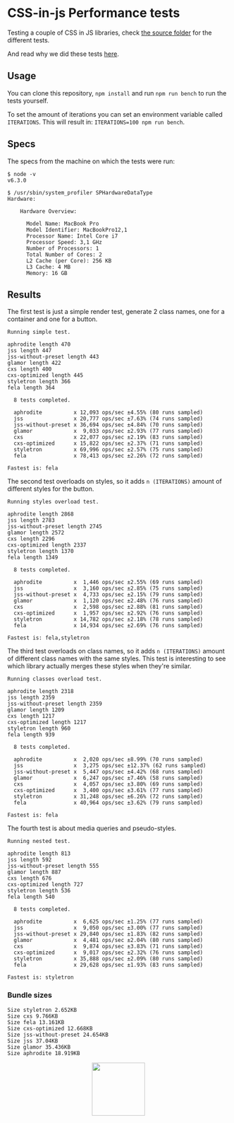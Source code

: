 # CSS-in-js Performance tests

Testing a couple of CSS in JS libraries, check [the source folder](./src/cases) for the different tests.

And read why we did these tests [here](https://engineering.hellofresh.com/the-css-in-js-battle-89c34a7a83ea).

## Usage

You can clone this repository, `npm install` and run `npm run bench` to run the tests yourself.

To set the amount of iterations you can set an environment variable called `ITERATIONS`. This will result in: `ITERATIONS=100 npm run bench`.

## Specs

The specs from the machine on which the tests were run:

```
$ node -v
v6.3.0

$ /usr/sbin/system_profiler SPHardwareDataType
Hardware:

    Hardware Overview:

      Model Name: MacBook Pro
      Model Identifier: MacBookPro12,1
      Processor Name: Intel Core i7
      Processor Speed: 3,1 GHz
      Number of Processors: 1
      Total Number of Cores: 2
      L2 Cache (per Core): 256 KB
      L3 Cache: 4 MB
      Memory: 16 GB
```

## Results

The first test is just a simple render test, generate 2 class names, one for a container and one for a button.

```
Running simple test.

aphrodite length 470
jss length 447
jss-without-preset length 443
glamor length 422
cxs length 400
cxs-optimized length 445
styletron length 366
fela length 364

  8 tests completed.

  aphrodite          x 12,093 ops/sec ±4.55% (80 runs sampled)
  jss                x 20,777 ops/sec ±7.63% (74 runs sampled)
  jss-without-preset x 36,694 ops/sec ±4.84% (70 runs sampled)
  glamor             x  9,033 ops/sec ±2.93% (77 runs sampled)
  cxs                x 22,077 ops/sec ±2.19% (83 runs sampled)
  cxs-optimized      x 15,822 ops/sec ±2.37% (71 runs sampled)
  styletron          x 69,996 ops/sec ±2.57% (75 runs sampled)
  fela               x 78,413 ops/sec ±2.26% (72 runs sampled)
  
Fastest is: fela
```

The second test overloads on styles, so it adds `n (ITERATIONS)` amount of different styles for the button.

```
Running styles overload test.

aphrodite length 2868
jss length 2783
jss-without-preset length 2745
glamor length 2572
cxs length 2296
cxs-optimized length 2337
styletron length 1370
fela length 1349

  8 tests completed.

  aphrodite          x  1,446 ops/sec ±2.55% (69 runs sampled)
  jss                x  3,160 ops/sec ±2.85% (75 runs sampled)
  jss-without-preset x  4,733 ops/sec ±2.15% (79 runs sampled)
  glamor             x  1,120 ops/sec ±2.48% (76 runs sampled)
  cxs                x  2,598 ops/sec ±2.88% (81 runs sampled)
  cxs-optimized      x  1,957 ops/sec ±2.92% (76 runs sampled)
  styletron          x 14,782 ops/sec ±2.18% (78 runs sampled)
  fela               x 14,934 ops/sec ±2.69% (76 runs sampled)

Fastest is: fela,styletron
```

The third test overloads on class names, so it adds `n (ITERATIONS)` amount of different class names with the same styles. This test is interesting to see which library actually merges these styles when they're similar.

```
Running classes overload test.

aphrodite length 2318
jss length 2359
jss-without-preset length 2359
glamor length 1209
cxs length 1217
cxs-optimized length 1217
styletron length 960
fela length 939

  8 tests completed.

  aphrodite          x  2,020 ops/sec ±8.99% (70 runs sampled)
  jss                x  3,275 ops/sec ±12.37% (62 runs sampled)
  jss-without-preset x  5,447 ops/sec ±4.42% (68 runs sampled)
  glamor             x  6,247 ops/sec ±7.46% (58 runs sampled)
  cxs                x  4,057 ops/sec ±3.80% (69 runs sampled)
  cxs-optimized      x  3,400 ops/sec ±3.61% (77 runs sampled)
  styletron          x 31,248 ops/sec ±6.26% (72 runs sampled)
  fela               x 40,964 ops/sec ±3.62% (79 runs sampled)

Fastest is: fela
```

The fourth test is about media queries and pseudo-styles.

```
Running nested test.

aphrodite length 813
jss length 592
jss-without-preset length 555
glamor length 887
cxs length 676
cxs-optimized length 727
styletron length 536
fela length 540

  8 tests completed.

  aphrodite          x  6,625 ops/sec ±1.25% (77 runs sampled)
  jss                x  9,050 ops/sec ±3.00% (77 runs sampled)
  jss-without-preset x 29,840 ops/sec ±1.83% (82 runs sampled)
  glamor             x  4,481 ops/sec ±2.04% (80 runs sampled)
  cxs                x  9,874 ops/sec ±3.83% (71 runs sampled)
  cxs-optimized      x  9,017 ops/sec ±2.32% (76 runs sampled)
  styletron          x 35,888 ops/sec ±2.09% (80 runs sampled)
  fela               x 29,628 ops/sec ±1.93% (83 runs sampled)

Fastest is: styletron
```

### Bundle sizes

```
Size styletron 2.652KB
Size cxs 9.766KB
Size fela 13.161KB
Size cxs-optimized 12.668KB
Size jss-without-preset 24.654KB
Size jss 37.04KB
Size glamor 35.436KB
Size aphrodite 18.919KB
```

<p align="center">
  <a href="https://hellofresh.com">
    <img width="120" src="https://www.hellofresh.de/images/hellofresh/press/HelloFresh_Logo.png">
  </a>
</p>
